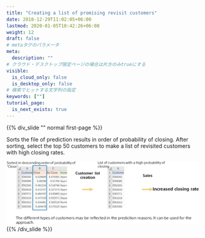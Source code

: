```yaml
---
title: "Creating a list of promising revisit customers"
date: 2018-12-29T11:02:05+06:00
lastmod: 2020-01-05T10:42:26+06:00
weight: 12
draft: false
# metaタグのパラメータ
meta:
  description: ""
# クラウド・デスクトップ限定ページの場合は片方のみtrueにする
visible:
  is_cloud_only: false
  is_desktop_only: false
# 検索でヒットする文字列の指定
keywords: [""]
tutorial_page:
  is_next_exists: true
---
```


{{% div_slide "" normal first-page %}}

Sorts the file of prediction results in order of probability of closing.
After sorting, select the top 50 customers to make a list of revisited customers with high closing rates.

![](../img_en/t_slide20.png)
{{% /div_slide %}}
